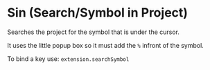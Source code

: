 # Sin (Search/Symbol in Project)

Searches the project for the symbol that is under the cursor.

It uses the little popup box so it must add the `%` infront of the symbol.

To bind a key use: `extension.searchSymbol`
